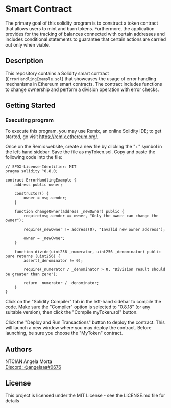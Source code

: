 # Smart Contract

The primary goal of this solidity program is to construct a token contract that allows users to mint and burn tokens. Furthermore, the application provides for the tracking of balances connected with certain addresses and includes conditional statements to guarantee that certain actions are carried out only when viable.

## Description

This repository contains a Solidity smart contract (`ErrorHandlingExample.sol`) that showcases the usage of error handling mechanisms in Ethereum smart contracts. The contract includes functions to change ownership and perform a division operation with error checks.

## Getting Started

### Executing program

To execute this program, you may use Remix, an online Solidity IDE; to get started, go visit https://remix.ethereum.org/.

Once on the Remix website, create a new file by clicking the "+" symbol in the left-hand sidebar. Save the file as myToken.sol. Copy and paste the following code into the file:

```solidity
// SPDX-License-Identifier: MIT
pragma solidity ^0.8.0;

contract ErrorHandlingExample {
    address public owner;

    constructor() {
        owner = msg.sender;
    }

    function changeOwner(address _newOwner) public {
        require(msg.sender == owner, "Only the owner can change the owner");

        require(_newOwner != address(0), "Invalid new owner address");

        owner = _newOwner;
    }

    function divide(uint256 _numerator, uint256 _denominator) public pure returns (uint256) {
        assert(_denominator != 0);

        require(_numerator / _denominator > 0, "Division result should be greater than zero");

        return _numerator / _denominator;
    }
}
```

Click on the "Solidity Compiler" tab in the left-hand sidebar to compile the code. Make sure the "Compiler" option is selected to "0.8.18" (or any suitable version), then click the "Compile myToken.sol" button.

Click the "Deploy and Run Transactions" button to deploy the contract. This will launch a new window where you may deploy the contract. Before launching, be sure you choose the "MyToken" contract.


## Authors

NTCIAN Angela Morta
<br>
[Discord: @angelaaa#0676](https://discordapp.com/users/angelaaa#0676)

## License

This project is licensed under the MIT License - see the LICENSE.md file for details
